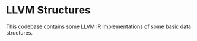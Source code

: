 LLVM Structures
===============

This codebase contains some LLVM IR implementations of some basic data
structures.

